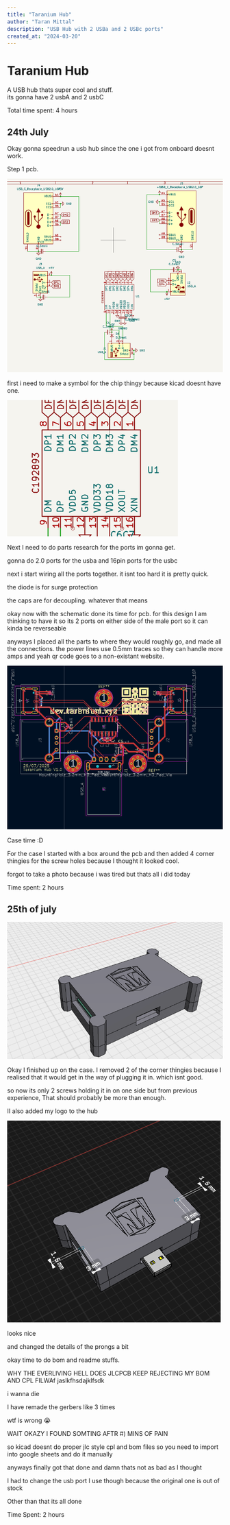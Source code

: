```yaml
---
title: "Taranium Hub"
author: "Taran Mittal"
description: "USB Hub with 2 USBa and 2 USBc ports"
created_at: "2024-03-20"
---
```


# Taranium Hub

A USB hub thats super cool and stuff.\
its gonna have 2 usbA and 2 usbC

Total time spent: 4 hours

## 24th July

Okay gonna speedrun a usb hub since the one i got from onboard doesnt work.

Step 1 pcb.

![dsfsd](assets/5.png)

first i need to make a symbol for the chip thingy because kicad doesnt have one.

![dsfsd](assets/6.png)

Next I need to do parts research for the ports im gonna get.

gonna do 2.0 ports for the usba and 16pin ports for the usbc

next i start wiring all the ports together. it isnt too hard it is pretty quick.

the diode is for surge protection

the caps are for decoupling. whatever that means

okay now with the schematic done its time for pcb. for this design I am thinking to have it so its 2 ports on either side of the male port so it can kinda be reverseable

anyways I placed all the parts to where they would roughly go, and made all the connections. the power lines use 0.5mm traces so they can handle more amps and yeah qr code goes to a non-existant website.

![dsdf](assets/4.png)

Case time :D

For the case I started with a box around the pcb and then added 4 corner thingies for the screw holes because I thought it looked cool.

forgot to take a photo because i was tired but thats all i did today

Time spent: 2 hours

## 25th of july

![dsfs](assets/1.png)

Okay I finished up on the case. I removed 2 of the corner thingies because I realised that it would get in the way of plugging it in. which isnt good. 

so now its only 2 screws holding it in on one side but from previous experience, That should probably be more than enough.

II also added my logo to the hub

![sfdsf](assets/2.png)

looks nice

and changed the details of the prongs a bit

okay time to do bom and readme stuffs.

WHY THE EVERLIVING HELL DOES JLCPCB KEEP REJECTING MY BOM AND CPL FILWAf
jaslkfhsdajklfsdk

i wanna die

I have remade the gerbers like 3 times

wtf is wrong :sob:

WAIT OKAZY I FOUND SOMTING AFTR #) MINS OF PAIN

so kicad doesnt do proper jlc style cpl and bom files so you need to import into google sheets and do it manually

anyways finally got that done and damn thats not as bad as I thought

I had to change the usb port I use though because the original one is out of stock

Other than that its all done

Time Spent: 2 hours

